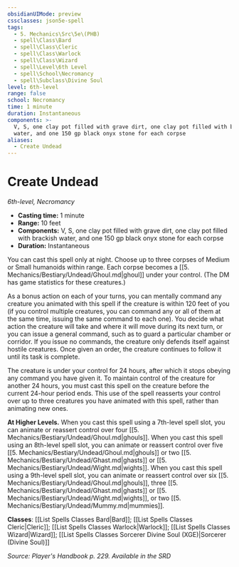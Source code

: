 ```yaml
---
obsidianUIMode: preview
cssclasses: json5e-spell
tags:
  - 5. Mechanics\Src\5e\(PHB)
  - spell\Class\Bard
  - spell\Class\Cleric
  - spell\Class\Warlock
  - spell\Class\Wizard
  - spell\Level\6th Level
  - spell\School\Necromancy
  - spell\Subclass\Divine Soul
level: 6th-level
range: false
school: Necromancy
time: 1 minute
duration: Instantaneous
components: >-
  V, S, one clay pot filled with grave dirt, one clay pot filled with brackish
  water, and one 150 gp black onyx stone for each corpse
aliases:
  - Create Undead
---
```

# Create Undead
*6th-level, Necromancy*  

- **Casting time:** 1 minute
- **Range:** 10 feet
- **Components:** V, S, one clay pot filled with grave dirt, one clay pot filled with brackish water, and one 150 gp black onyx stone for each corpse
- **Duration:** Instantaneous

You can cast this spell only at night. Choose up to three corpses of Medium or Small humanoids within range. Each corpse becomes a [[5. Mechanics/Bestiary/Undead/Ghoul.md\|ghoul]] under your control. (The DM has game statistics for these creatures.)

As a bonus action on each of your turns, you can mentally command any creature you animated with this spell if the creature is within 120 feet of you (if you control multiple creatures, you can command any or all of them at the same time, issuing the same command to each one). You decide what action the creature will take and where it will move during its next turn, or you can issue a general command, such as to guard a particular chamber or corridor. If you issue no commands, the creature only defends itself against hostile creatures. Once given an order, the creature continues to follow it until its task is complete.

The creature is under your control for 24 hours, after which it stops obeying any command you have given it. To maintain control of the creature for another 24 hours, you must cast this spell on the creature before the current 24-hour period ends. This use of the spell reasserts your control over up to three creatures you have animated with this spell, rather than animating new ones.

**At Higher Levels.** When you cast this spell using a 7th-level spell slot, you can animate or reassert control over four [[5. Mechanics/Bestiary/Undead/Ghoul.md\|ghouls]]. When you cast this spell using an 8th-level spell slot, you can animate or reassert control over five [[5. Mechanics/Bestiary/Undead/Ghoul.md\|ghouls]] or two [[5. Mechanics/Bestiary/Undead/Ghast.md\|ghasts]] or [[5. Mechanics/Bestiary/Undead/Wight.md\|wights]]. When you cast this spell using a 9th-level spell slot, you can animate or reassert control over six [[5. Mechanics/Bestiary/Undead/Ghoul.md\|ghouls]], three [[5. Mechanics/Bestiary/Undead/Ghast.md\|ghasts]] or [[5. Mechanics/Bestiary/Undead/Wight.md\|wights]], or two [[5. Mechanics/Bestiary/Undead/Mummy.md\|mummies]].

**Classes**: [[List Spells Classes Bard\|Bard]]; [[List Spells Classes Cleric\|Cleric]]; [[List Spells Classes Warlock\|Warlock]]; [[List Spells Classes Wizard\|Wizard]]; [[List Spells Classes Sorcerer Divine Soul (XGE)\|Sorcerer (Divine Soul)]]

*Source: Player's Handbook p. 229. Available in the <span title='Systems Reference Document (5.1)'>SRD</span>*
